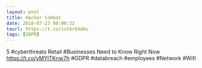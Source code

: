 ```yaml
---
layout: post
title: Hacker Combat
date: 2018-07-23 00:00:22
tourl: https://t.co/iut6rbXdAu
tags: [GDPR]
---
```

5 #cyberthreats Retail #Businesses Need to Know Right Now
https://t.co/yMYlTKnw7h
#GDPR #databreach #employees #Network #Wifi